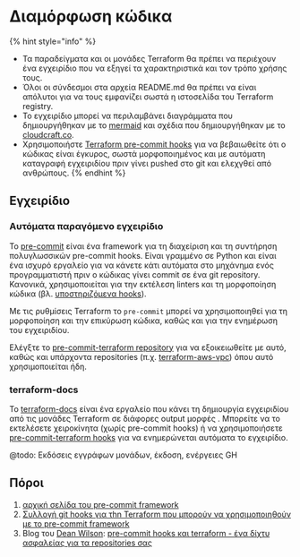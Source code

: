 # Διαμόρφωση κώδικα

{% hint style="info" %}
* Τα παραδείγματα και οι μονάδες Terraform θα πρέπει να περιέχουν ένα εγχειρίδιο που να εξηγεί τα χαρακτηριστικά και τον τρόπο χρήσης τους.
* Όλοι οι σύνδεσμοι στα αρχεία README.md θα πρέπει να είναι απόλυτοι για να τους εμφανίζει σωστά η ιστοσελίδα του Terraform registry.
* To εγχειρίδιο μπορεί να περιλαμβάνει διαγράμματα που δημιουργήθηκαν με το [mermaid](https://github.com/mermaid-js/mermaid) και σχέδια που δημιουργήθηκαν με το [cloudcraft.co](https://cloudcraft.co/).
* Χρησιμοποιήστε [Terraform pre-commit hooks](https://github.com/antonbabenko/pre-commit-terraform) για να βεβαιωθείτε ότι ο κώδικας είναι έγκυρος, σωστά μορφοποιημένος και με αυτόματη καταγραφή εγχειριδίου πριν γίνει pushed στο git και ελεχγθεί από ανθρώπους.
{% endhint %}

## Εγχειρίδιο

### Αυτόματα παραγόμενο εγχειρίδιο

Το [pre-commit](https://pre-commit.com/) είναι ένα framework για τη διαχείριση και τη συντήρηση πολυγλωσσικών pre-commit hooks. Είναι γραμμένο σε Python και είναι ένα ισχυρό εργαλείο για να κάνετε κάτι αυτόματα στο μηχάνημα ενός προγραμματιστή πριν ο κώδικας γίνει commit σε ένα git repository. Κανονικά, χρησιμοποιείται για την εκτέλεση linters και τη μορφοποίηση κώδικα (βλ. [υποστηριζόμενα hooks](https://pre-commit.com/hooks.html)).&#x20;

Με τις ρυθμίσεις Terraform το `pre-commit` μπορεί να χρησιμοποιηθεί για τη μορφοποίηση και την επικύρωση κώδικα, καθώς και για την ενημέρωση τoυ εγχειριδίου.&#x20;

Ελέγξτε το [pre-commit-terraform repository](https://github.com/antonbabenko/pre-commit-terraform/blob/master/README.md) για να εξοικειωθείτε με αυτό, καθώς και υπάρχοντα repositories (π.χ. [terraform-aws-vpc](https://github.com/terraform-aws-modules/terraform-aws-vpc)) όπου αυτό χρησιμοποιείται ήδη.

### terraform-docs

Το [terraform-docs](https://github.com/segmentio/terraform-docs) είναι ένα εργαλείο που κάνει τη δημιουργία εγχειριδίου από τις μονάδες Terraform σε διάφορες output μορφές . Μπορείτε να το εκτελέσετε χειροκίνητα (χωρίς pre-commit hooks) ή να χρησιμοποιήσετε [pre-commit-terraform hooks](https://github.com/antonbabenko/pre-commit-terraform) για να ενημερώνεται αυτόματα το εγχειρίδιο.&#x20;

@todo: Εκδόσεις εγγράφων μονάδων, έκδοση, ενέργειες GH

## Πόροι

1. [αρχική σελίδα του pre-commit framework](https://pre-commit.com/)
2. [Συλλογή git hooks για τhn Terraform που μπορούν να χρησιμοποιηθούν με το pre-commit framework](https://github.com/antonbabenko/pre-commit-terraform)
3. Blog του [Dean Wilson](https://github.com/deanwilson): [pre-commit hooks και terraform - ένα δίχτυ ασφαλείας για τα repositories σας](https://www.unixdaemon.net/tools/terraform-precommit-hooks/)
